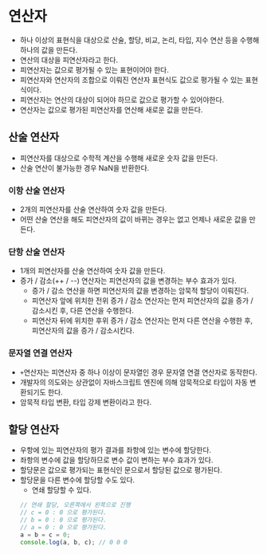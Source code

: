 # 연산자

- 하나 이상의 표현식을 대상으로 산술, 할당, 비교, 논리, 타입, 지수 연산 등을 수행해 하나의 값을 만든다.
- 연산의 대상을 피연산자라고 한다.
- 피연산자는 값으로 평가될 수 있는 표현이어야 한다.
- 피연산자와 연산자의 조합으로 이뤄진 연산자 표현식도 값으로 평가될 수 있는 표현식이다.
- 피연산자는 연산의 대상이 되어야 하므로 값으로 평가할 수 있어야한다.
- 연산자는 값으로 평가된 피연산자를 연산해 새로운 값을 만든다.

## 산술 연산자

- 피연산자를 대상으로 수학적 계산을 수행해 새로운 숫자 값을 만든다.
- 산술 연산이 불가능한 경우 NaN을 반환한다.

### 이항 산술 연산자

- 2개의 피연산자를 산술 연산하여 숫자 값을 만든다.
- 어떤 산술 연산을 해도 피연산자의 값이 바뀌는 경우는 없고 언제나 새로운 값을 만든다.

### 단항 산술 연산자

- 1개의 피연산자를 산술 연산하여 숫자 값을 만든다.
- 증가 / 감소(++ / --) 연산자는 피연산자의 값을 변경하는 부수 효과가 있다.
  - 증가 / 감소 연산을 하면 피연산자의 값을 변경하는 암묵적 할당이 이뤄진다.
  - 피연산자 앞에 위치한 전위 증가 / 감소 연산자는 먼저 피연산자의 값을 증가 / 감소시킨 후, 다른 연산을 수행한다.
  - 피연산자 뒤에 위치한 후위 증가 / 감소 연산자는 먼저 다른 연산을 수행한 후, 피연산자의 값을 증가 / 감소시킨다.

### 문자열 연결 연산자

- `+`연산자는 피연산자 중 하나 이상이 문자열인 경우 문자열 연결 연산자로 동작한다.
- 개발자의 의도와는 상관없이 자바스크립트 엔진에 의해 암묵적으로 타입이 자동 변환되기도 한다.
- 암묵적 타입 변환, 타입 강제 변환이라고 한다.

## 할당 연산자

- 우항에 있는 피연산자의 평가 결과를 좌항에 있는 변수에 할당한다.
- 좌항의 변수에 값을 할당하므로 변수 값이 변하는 부수 효과가 있다.
- 할당문은 값으로 평가되는 표현식인 문으로서 할당된 값으로 평가된다.
- 할당문을 다른 변수에 할당할 수도 있다.
  - 연쇄 할당할 수 있다.
  ```js
  // 연쇄 할당, 오른쪽에서 왼쪽으로 진행
  // c = 0 : 0 으로 평가된다.
  // b = 0 : 0 으로 평가된다.
  // a = 0 : 0 으로 평가된다.
  a = b = c = 0;
  console.log(a, b, c); // 0 0 0
  ```
